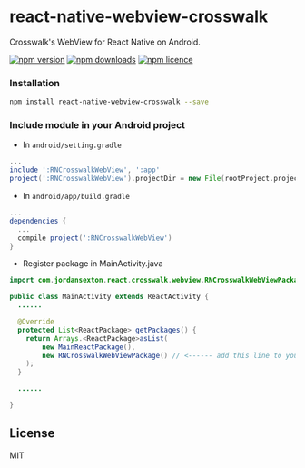 # react-native-webview-crosswalk
Crosswalk's WebView for React Native on Android.

[![npm version](http://img.shields.io/npm/v/react-native-webview-crosswalk.svg?style=flat-square)](https://npmjs.org/package/react-native-webview-crosswalk "View this project on npm")
[![npm downloads](http://img.shields.io/npm/dm/react-native-webview-crosswalk.svg?style=flat-square)](https://npmjs.org/package/react-native-webview-crosswalk "View this project on npm")
[![npm licence](http://img.shields.io/npm/l/react-native-webview-crosswalk.svg?style=flat-square)](https://npmjs.org/package/react-native-webview-crosswalk "View this project on npm")

### Installation

```bash
npm install react-native-webview-crosswalk --save
```

### Include module in your Android project

* In `android/setting.gradle`

```gradle
...
include ':RNCrosswalkWebView', ':app'
project(':RNCrosswalkWebView').projectDir = new File(rootProject.projectDir, '../node_modules/react-native-webview-crosswalk')
```

* In `android/app/build.gradle`

```gradle
...
dependencies {
  ...
  compile project(':RNCrosswalkWebView')
}
```

* Register package in MainActivity.java

```java
import com.jordansexton.react.crosswalk.webview.RNCrosswalkWebViewPackage;  // <--- import

public class MainActivity extends ReactActivity {
  ......

  @Override
  protected List<ReactPackage> getPackages() {
    return Arrays.<ReactPackage>asList(
        new MainReactPackage(),
        new RNCrosswalkWebViewPackage() // <------ add this line to your MainActivity class
    );
  }

  ......

}
```

## License
MIT

